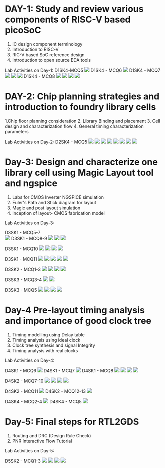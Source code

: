 # DAY-1: Study and review various components of RISC-V based picoSoC
1. IC design component terminology
2. Introduction to RISC-V
3. RIC-V based SoC reference design
4. Introduction to open source EDA tools

Lab Activities on Day-1:
D1SK4-MCQ5 
![](1.PNG)
D1SK4 - MCQ6
![](5.PNG)
D1SK4 - MCQ7
![](8.PNG)
![](9.PNG)
![](10.PNG)
D1SK4 - MCQ8
![](12.PNG)
![](13.PNG)
![](14.PNG)
![](15.PNG)


# DAY-2: Chip planning strategies and introduction to foundry library cells
1.Chip floor planning consideration
2. Library Binding and placement
3. Cell design and characterization flow
4. General timing characterization parameters

Lab Activities on Day-2:
D2SK4 - MCQ5
![](day-2/1.PNG)
![](day-2/2.PNG)
![](day-2/3.PNG)
![](day-2/4.PNG)
![](day-2/5.PNG)
![](day-2/6.PNG)
![](day-2/7.PNG)
![](day-2/8.PNG)

# Day-3: Design and characterize one library cell using Magic Layout tool and ngspice
1. Labs for CMOS Inverter NGSPICE simulation
2. Euler's Path and Stick diagram for layout
3. Magic and post layout simulation
4. Inception of layout- CMOS fabrication model

Lab Activities on Day-3:

D3SK1 - MCQ5-7  
![](day-3/1.PNG)
D3SK1 - MCQ8-9
![](day-3/3.PNG)
![](day-3/4.PNG)
![](day-3/5.PNG)

D3SK1 - MCQ10
![](day-3/6.PNG)
![](day-3/8.PNG)
![](day-3/9.PNG)
![](day-3/10.PNG)
 
D3SK1 - MCQ11
![](day-3/11.PNG)
![](day-3/12.PNG)
![](day-3/13.PNG)
![](day-3/14.PNG)
![](day-3/15.PNG)

D3SK2 - MCQ1-3
![](day-3/16.PNG)
![](day-3/17.PNG)
![](day-3/18.PNG)
![](day-3/19.PNG)

D3SK3 - MCQ3-4
![](day-3/20.PNG)
![](day-3/22.PNG)

D3SK3 - MCQ5
![](day-3/23.PNG)
![](day-3/24.PNG)
![](day-3/27.PNG)
![](day-3/28.PNG)


# Day-4 Pre-layout timing analysis and importance of good clock tree
1. Timing modelling using Delay table
2. Timing analysis using ideal clock
3. Clock tree synthesis and signal Integrity
4. Timing analysis with real clocks

Lab Activities on Day-4:

D4SK1 - MCQ6
![](day-4/1.PNG)
D4SK1 - MCQ7
![](day-4/1.PNG)
D4SK1 - MCQ8
![](day-4/3.PNG)
![](day-4/4.PNG)
![](day-4/5.PNG)
![](day-4/6.PNG)

D4SK2 - MCQ7-10
![](day-4/7.PNG)
![](day-4/8.PNG)
![](day-4/9.PNG)
![](day-4/10.PNG)

D4SK2 - MCQ11
![](day-4/11.PNG)
D4SK2 - MCQ12-13
![](day-4/12.PNG)

D4SK4 - MCQ2-4
![](day-4/13.PNG)
D4SK4 - MCQ5
![](day-4/13.PNG)

# Day-5: Final steps for RTL2GDS
1. Routing and DRC (Design Rule Check)
2. PNR Interactive Flow Tutorial

Lab Activities on Day-5:

D5SK2 - MCQ1-3
![](day-5/1.PNG)
![](day-5/2.PNG)
![](day-5/3.PNG)
![](day-5/4.PNG)





